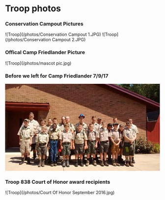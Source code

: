 # Troop photos


### Conservation Campout Pictures
![Troop](/photos/Conservation Campout 1.JPG)   ![Troop](/photos/Conservation Campout 2.JPG)





### Offical Camp Friedlander Picture
![Troop](/photos/mascot pic.jpg)





### Before we left for Camp Friedlander 7/9/17
![Troop](/photos/BeforeCampFriedlander2017.jpg)





### Troop 838 Court of Honor award recipients
![Troop](/photos/Court Of Honor September 2016.jpg)
